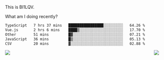 This is BI1LQV.

What am I doing recently?

<!--START_SECTION:waka-->

```txt
TypeScript   7 hrs 37 mins   ████████████████░░░░░░░░░   64.26 %
Vue.js       2 hrs 6 mins    ████▒░░░░░░░░░░░░░░░░░░░░   17.70 %
Other        51 mins         █▓░░░░░░░░░░░░░░░░░░░░░░░   07.21 %
JavaScript   36 mins         █▒░░░░░░░░░░░░░░░░░░░░░░░   05.13 %
CSV          20 mins         ▓░░░░░░░░░░░░░░░░░░░░░░░░   02.88 %
```

<!--END_SECTION:waka-->
<img align="right" src="https://github-readme-stats.vercel.app/api?username=bi1lqv&show_icons=true&count_private=true">

<img src="https://metrics.lecoq.io/bi1lqv?template=classic&base.activity=0&base.community=0&base.repositories=0&base.metadata=0&isocalendar=1&base=header%2C%20activity%2C%20community%2C%20repositories%2C%20metadata&base.indepth=false&base.hireable=false&isocalendar=false&isocalendar.duration=full-year&config.timezone=Asia%2FShanghai">
